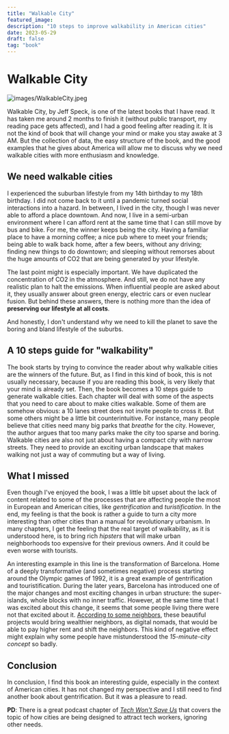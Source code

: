 ```yaml
---
title: "Walkable City"
featured_image: 
description: "10 steps to improve walkability in American cities"
date: 2023-05-29
draft: false
tag: "book"
---
```


# Walkable City

![images/WalkableCity.jpeg](/brunosphere/images/WalkableCity.jpeg)

Walkable City, by Jeff Speck, is one of the latest books that I have read. It has 
taken me around 2 months to finish it (without public transport, my reading
pace gets affected), and I had a good feeling after reading it. It is not
the kind of book that will change your mind or make you stay awake at 3 AM.
But the collection of data, the easy structure of the book, and the good
examples that he gives about America will allow me to discuss why we need
walkable cities with more enthusiasm and knowledge.

## We need walkable cities

I experienced the suburban lifestyle from my 14th birthday to my 18th 
birthday. I did not come back to it until a pandemic turned social 
interactions into a hazard. In between, I lived in the city, though I was
never able to afford a place downtown. And now, I live in a semi-urban
environment where I can afford rent at the same time that I can still move
by bus and bike. For me, the winner keeps being the city. Having a familiar
place to have a morning coffee; a nice pub where to meet your friends; being
able to walk back home, after a few beers, without any driving; finding new things to do downtown;
and sleeping without remorses about the huge amounts of CO2 that are being
generated by your lifestyle.

The last point might is especially important. We have duplicated the
concentration of CO2 in the atmosphere. And still, we do not have any realistic
plan to halt the emissions. When influential people are asked about it, they usually
answer about green energy, electric cars or even nuclear fusion. But behind
these answers, there is nothing more than the idea of **preserving our
lifestyle at all costs**.

And honestly, I don't understand why we need to kill the planet to save the boring
and bland lifestyle of the suburbs.

## A 10 steps guide for "walkability"

The book starts by trying to convince the reader about why walkable cities 
are the winners of the future. But, as I find in this kind of book, this is 
not usually necessary, because if you are reading this book, is very likely 
that your mind is already set. Then, the book becomes a 10 steps guide to
generate walkable cities. Each chapter will deal with some of the aspects
that you need to care about to make cities walkable. Some of them are somehow
obvious: a 10 lanes street does not invite people to cross it. But some others
might be a little bit counterintuitive. For instance, many people believe that
cities need many big parks that *breathe* for the city. However, the author argues
that too many parks make the city too sparse and boring. Walkable cities
are also not just about having a compact city with narrow streets. They need to
provide an exciting urban landscape that makes walking not just a way of
commuting but a way of living.

## What I missed

Even though I've enjoyed the book, I was a little bit upset about the lack of 
content related to some of the processes that are affecting people the most
in European and American cities, like *gentrification* and *turistification*. In the
end, my feeling is that the book is rather a guide to turn a city more interesting
than other cities than a manual for revolutionary urbanism.  In many chapters,
I get the feeling that the real target of walkability, as it is understood here,
is to bring rich *hipsters* that will make urban neighborhoods too expensive
for their previous owners. And it could be even worse with tourists. 


An interesting example in this line is the transformation of Barcelona. Home of 
a deeply transformative (and sometimes negative) process starting around the Olympic
games of 1992, it is a great example of gentrification and touristification. 
During the later years, Barcelona has introduced one of the major changes and 
most exciting changes in urban structure: the super-islands, whole blocks with 
no inner traffic. However, at the same time that I was excited about this change, 
it seems that some people living there were not that excited about it. 
[According to some neighbors](https://elpais.com/espana/catalunya/2023-04-17/no-se-puede-vivir-de-alquiler-en-la-superilla-aqui-no-quedara-nadie.html), 
these beautiful projects would bring wealthier neighbors, as digital 
nomads, that would be able to pay higher rent and shift the neighbors. This kind
of negative effect might explain why some people have mistunderstood the
*15-minute-city concept* so badly.

## Conclusion

In conclusion, I find this book an interesting guide, especially in the context of
American cities. It has not changed my perspective and I still need to find another 
book about gentrification. But it was a pleasure to read.

**PD**: There is a great podcast chapter of [*Tech Won't Save Us*](https://podcasts.apple.com/us/podcast/tech-wont-save-us/id1507621076?i=1000612595594) that
covers the topic of how cities are being designed to attract tech workers, ignoring other needs.
